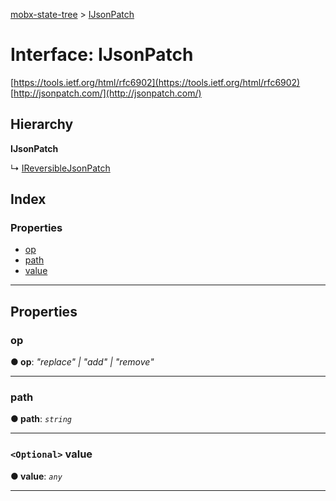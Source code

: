 [mobx-state-tree](../README.md) > [IJsonPatch](../interfaces/ijsonpatch.md)

# Interface: IJsonPatch

[https://tools.ietf.org/html/rfc6902](https://tools.ietf.org/html/rfc6902) [http://jsonpatch.com/](http://jsonpatch.com/)

## Hierarchy

**IJsonPatch**

↳  [IReversibleJsonPatch](ireversiblejsonpatch.md)

## Index

### Properties

* [op](ijsonpatch.md#op)
* [path](ijsonpatch.md#path)
* [value](ijsonpatch.md#value)

---

## Properties

<a id="op"></a>

###  op

**● op**: *"replace" | "add" | "remove"*

___
<a id="path"></a>

###  path

**● path**: *`string`*

___
<a id="value"></a>

### `<Optional>` value

**● value**: *`any`*

___

